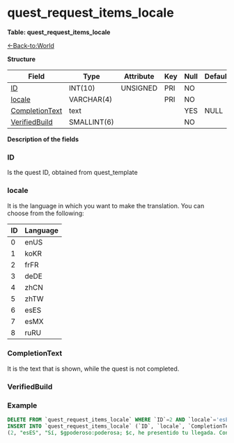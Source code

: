 # quest\_request\_items\_locale

**Table: quest\_request\_items\_locale**

[<-Back-to:World](database-world.md)

**Structure**

| Field               | Type        | Attribute | Key | Null | Default | Extra | Comment |
|---------------------|-------------|-----------|-----|------|---------|-------|---------|
| [ID][1]             | INT(10)     | UNSIGNED  | PRI | NO   |         |       |         |
| [locale][2]         | VARCHAR(4)  |           | PRI | NO   |         |       |         |
| [CompletionText][3] | text        |           |     | YES  | NULL    |       |         |
| [VerifiedBuild][4]  | SMALLINT(6) |           |     | NO   |         |       |         |

[1]: #id
[2]: #locale
[3]: #completiontext
[4]: #verifiedbuild

**Description of the fields**

### ID

Is the quest ID, obtained from quest_template

### locale

It is the language in which you want to make the translation.
You can choose from the following:

| ID | Language |
|----|----------|
| 0  | enUS     |
| 1  | koKR     |
| 2  | frFR     |
| 3  | deDE     |
| 4  | zhCN     |
| 5  | zhTW     |
| 6  | esES     |
| 7  | esMX     |
| 8  | ruRU     |

### CompletionText

It is the text that is shown, while the quest is not completed.

### VerifiedBuild

### Example
```sql
DELETE FROM `quest_request_items_locale` WHERE `ID`=2 AND `locale`='esES';
INSERT INTO `quest_request_items_locale` (`ID`, `locale`, `CompletionText`, `VerifiedBuild`) VALUES`ID`, `locale`, `CompletionText`, `VerifiedBuild`
(2, "esES", "Sí, $gpoderoso:poderosa; $c, he presentido tu llegada. Confío que tienes más noticias que darme sobre tu caza.", 0);
```
